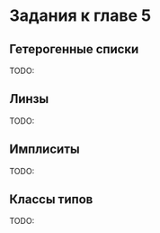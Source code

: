 Задания к главе 5
=================

## Гетерогенные списки
TODO:

## Линзы
TODO:

## Имплиситы
TODO:

## Классы типов
TODO: